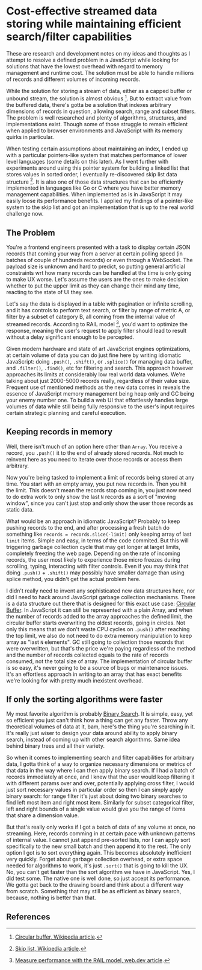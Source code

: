 # Cost-effective streamed data storing while maintaining efficient search/filter capabilities

These are research and development notes on my ideas and thoughts as I attempt to resolve a defined
problem in a JavaScript while looking for solutions that have the lowest overhead with regard to
memory management and runtime cost. The solution must be able to handle millions of records and
different volumes of incoming records.

While the solution for storing a stream of data, either as a capped buffer or unbound stream, the
solution is almost obvious [^circular-buffer-wiki]. But to extract value from the buffered data,
there's gotta be a solution that indexes arbitrary dimensions of records in question, allowing
search, range and subset filters. The problem is well researched and plenty of algorithms,
structures, and implementations exist. Though some of those struggle to remain efficient when
applied to browser environments and JavaScript with its memory quirks in particular.

When testing certain assumptions about maintaining an index, I ended up with a particular
pointers-like system that matches performance of lower level languages (some details on this later).
As I went further with experiments around using this pointer system for building a linked list that
stores values in sorted order, I eventually re-discovered skip list data structure
[^skip-list-wiki]. It is also one of those data structures that can be efficiently implemented in
languages like Go or C where you have better memory management capabilities. When implemented as is
in JavaScript it may easily loose its performance benefits. I applied my findings of a pointer-like
system to the skip list and got an implementation that is up to the real world challenge now.

## The Problem

You're a frontend engineers presented with a task to display certain JSON records that coming your
way from a server at certain polling speed (in batches of couple of hundreds records) or even
through a WebSocket. The payload size is unknown and hard to predict, so putting general artificial
constraints wrt how many records can be handled at the time is only going to make UX worse. Let's
assume the users are the ones to make decision whether to put the upper limit as they can change
their mind any time, reacting to the state of UI they see.

Let's say the data is displayed in a table with pagination or infinite scrolling, and it has
controls to perform text search, or filter by range of metric A, or filter by a subset of category
B, all coming from the internal value of streamed records. According to RAIL model [^rail-model],
you'd want to optimize the response, meaning the user's request to apply filter should lead to
result without a delay significant enough to be percepted.

Given modern hardware and state of art JavaScript engines optimizations, at certain volume of data
you can do just fine here by writing idiomatic JavaScript: doing `.push()`, `.shift()`, or
`.splice()` for managing data buffer, and `.filter()`, `.find()`, etc for filtering and search. This
approach however approaches its limits at considerably low real world data volumes. We're talking
about just 2000-5000 records really, regardless of their value size. Frequent use of mentioned
methods as the new data comes in reveals the essence of JavaScript memory management being heap only
and GC being your enemy number one. To build a web UI that effortlessly handles large volumes of
data while still being fully responsive to the user's input requires certain strategic planning and
careful execution.

## Keeping records in memory

Well, there isn't much of an option here other than `Array`. You receive a record, you `.push()` it
to the end of already stored records. Not much to reinvent here as you need to iterate over those
records or access them arbitrary.

Now you're being tasked to implement a limit of records being stored at any time. You start with an
empty array, you put new records in. Then you hit the limit. This doesn't mean the records stop
coming in, you just now need to do extra work to only show the last `N` records as a sort of "moving
window", since you can't just stop and only show the user those records as static data.

What would be an approach in idiomatic JavaScript? Probably to keep pushing records to the end, and
after processing a fresh batch do something like `records = records.slice(-limit)` only keeping
array of last `limit` items. Simple and easy, in terms of the code commited. But this will
triggering garbage collection cycle that may get longer at larget limits, completely freezing the
web page. Depending on the rate of incoming records, the user most likely to experience those micro
freezes during scrolling, typing, interacting with filter controls. Even if you may think that doing
`.push()` + `.shift()` may possibly have smaller damage than using splice method, you didn't get the
actual problem here.

I didn't really need to invent any sophisticated new data structures here, nor did I need to hack
around JavaScript garbage collection mechanisms. There is a data structure out there that is
designed for this exact use case: [Circular Buffer](https://en.wikipedia.org/wiki/Circular_buffer).
In JavaScript it can still be represented with a plain Array, and when the number of records added
to the array approaches the defined limit, the circular buffer starts overwriting the oldest
records, going in circles. Not only this means that we don't waste CPU cycles on `.push()` after
reaching the top limit, we also do not need to do extra memory manipulation to keep array as "last
`N` elements". GC still going to collection those records that were overwritten, but that's the
price we're paying regardless of the method and the number of records collected equals to the rate
of records consumed, not the total size of array. The implementation of circular buffer is so easy,
it's never going to be a source of bugs or maintenance issues. It's an effortless approach in
writing to an array that has exact benefits we're looking for with pretty much inexistent overhead.

## If only the sorting algorithms were faster

My most favorite algorithm is probably [Binary Search](https://en.wikipedia.org/wiki/Binary_search).
It is simple, easy, yet so efficient you just can't think how a thing can get any faster. Throw any
theoretical volumes of data at it, bam, here's the thing you're searching in it. It's really just
wiser to design your data around ability to apply binary search, instead of coming up with other
search algorithms. Same idea behind binary trees and all their variety.

So when it comes to implementing search and filter capabilities for arbitrary data, I gotta think of
a way to organize necessary dimensions or metrics of that data in the way where I can then apply
binary search. If I had a batch of records immediately at once, and I knew that the user would keep
filtering it with different params over and over, potentially applying cross filter, I would just
sort necessary values in particular order so then I can simply apply binary search: for range filter
it's just about doing two binary searches to find left most item and right most item. Similarly for
subset categorical filter, left and right bounds of a single value would give you the range of items
that share a dimension value.

But that's really only works if I got a batch of data of any volume at once, no streaming. Here,
records comming in at certain pace with unknown patterns of internal value. I cannot just append
pre-sorted lists, nor I can apply sort specifically to the new small batch and then append it to the
rest. The only option I got is to sort everything again. This becomes absolutely inefficient very
quickly. Forget about garbage collection overhead, or extra space needed for algorithms to work,
it's just `.sort()` that is going to kill the UX. No, you can't get faster than the sort algorithm
we have in JavaScript. Yes, I did test some. The native one is well done, so just accept its
performance. We gotta get back to the drawing board and think about a different way from scratch.
Something that may still be as efficient as binary search, because, nothing is better than that.

<!-- ## Linked lists and generational JavaScript trauma -->

<!-- To be continued... -->

<!-- ... why linked lists in javascript are not the same as in C -->

## References

[^circular-buffer-wiki]:
    [Circular buffer, Wikipedia article](https://en.wikipedia.org/wiki/Circular_buffer).

[^skip-list-wiki]: [Skip list, Wikipedia article](https://en.wikipedia.org/wiki/Skip_list).

[^rail-model]:
    [Measure performance with the RAIL model, web.dev article](https://web.dev/articles/rail).

[^pugh-paper]:
    ["Skip Lists: A Probabilistic Alternative to Balanced Trees", William Pugh](https://15721.courses.cs.cmu.edu/spring2018/papers/08-oltpindexes1/pugh-skiplists-cacm1990.pdf)

[^mit-lecture]:
    ["Randomization: Skip Lists", Srinivas Devadas, MIT 6.046J Design and Analysis of Algorithms, Spring 2015](https://www.youtube.com/watch?v=2g9OSRKJuzM)

[^lru-link]:
    ["Implementing an efficient LRU cache in JavaScript", Guillaume Plique](https://yomguithereal.github.io/posts/lru-cache)
